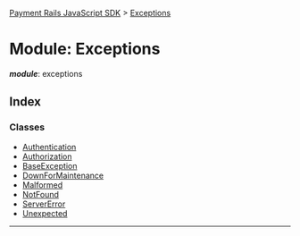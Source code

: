 [Payment Rails JavaScript SDK](../README.md) > [Exceptions](../modules/exceptions.md)

# Module: Exceptions

*__module__*: exceptions

## Index

### Classes

* [Authentication](../classes/exceptions.authentication.md)
* [Authorization](../classes/exceptions.authorization.md)
* [BaseException](../classes/exceptions.baseexception.md)
* [DownForMaintenance](../classes/exceptions.downformaintenance.md)
* [Malformed](../classes/exceptions.malformed.md)
* [NotFound](../classes/exceptions.notfound.md)
* [ServerError](../classes/exceptions.servererror.md)
* [Unexpected](../classes/exceptions.unexpected.md)

---

